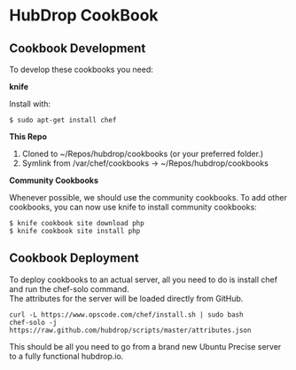 HubDrop CookBook
================


Cookbook Development
--------------------

To develop these cookbooks you need:

**knife**

Install with:

    $ sudo apt-get install chef

**This Repo**

1. Cloned to ~/Repos/hubdrop/cookbooks (or your preferred folder.)
2. Symlink from /var/chef/cookbooks -> ~/Repos/hubdrop/cookbooks

**Community Cookbooks**

Whenever possible, we should use the community cookbooks.
To add other cookbooks, you can now use knife to install community cookbooks:

    $ knife cookbook site download php
    $ knife cookbook site install php

Cookbook Deployment
-------------------

To deploy cookbooks to an actual server, all you need to do is install chef and run the chef-solo command.  
The attributes for the server will be loaded directly from GitHub.

    curl -L https://www.opscode.com/chef/install.sh | sudo bash
    chef-solo -j https://raw.github.com/hubdrop/scripts/master/attributes.json

This should be all you need to go from a brand new Ubuntu Precise server to a fully functional hubdrop.io.
